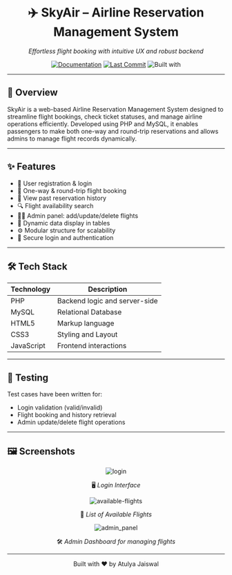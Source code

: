 <div align="center">

# ✈️ SkyAir – Airline Reservation Management System  
_Effortless flight booking with intuitive UX and robust backend_

[![Documentation](https://img.shields.io/badge/Docs-View-blue)](https://github.com/atulyaaj/skyAir/blob/main/README.md)
[![Last Commit](https://img.shields.io/github/last-commit/atulyaaj/skyAir)](https://github.com/atulyaaj/skyAir/commits)
![Built with](https://img.shields.io/badge/Built%20with-PHP%20%7C%20MySQL%20%7C%20HTML%20%7C%20CSS%20%7C%20JS-blue)

</div>

---

## 📌 Overview

SkyAir is a web-based Airline Reservation Management System designed to streamline flight bookings, check ticket statuses, and manage airline operations efficiently. Developed using PHP and MySQL, it enables passengers to make both one-way and round-trip reservations and allows admins to manage flight records dynamically.

---

## ✨ Features

- 👤 User registration & login
- 📅 One-way & round-trip flight booking
- 🧾 View past reservation history
- 🔍 Flight availability search
- 🧑‍💼 Admin panel: add/update/delete flights
- 📄 Dynamic data display in tables
- ⚙️ Modular structure for scalability
- 🔐 Secure login and authentication

---

## 🛠 Tech Stack

| Technology | Description                   |
|------------|-------------------------------|
| PHP        | Backend logic and server-side |
| MySQL | Relational Database        |
| HTML5      | Markup language               |
| CSS3       | Styling and Layout            |
| JavaScript | Frontend interactions         |

---

## 🧪 Testing

Test cases have been written for:
- Login validation (valid/invalid)
- Flight booking and history retrieval
- Admin update/delete flight operations

---

## 🖼️ Screenshots

<div align="center">

![login](https://github.com/user-attachments/assets/8cc501cc-33c7-4f65-8899-f0e380a3a860)

🖥️ _Login Interface_

![available-flights](https://github.com/user-attachments/assets/5c9bb994-ca98-4177-80de-ec0dd7d0a42e)

🛫 _List of Available Flights_

 ![admin_panel](https://github.com/user-attachments/assets/60b26bd7-bfca-48a2-aae4-006c8b18bcbb)

🛠️ _Admin Dashboard for managing flights_

</div>

---

<div align="center">

Built with ❤️ by Atulya Jaiswal  

</div>
